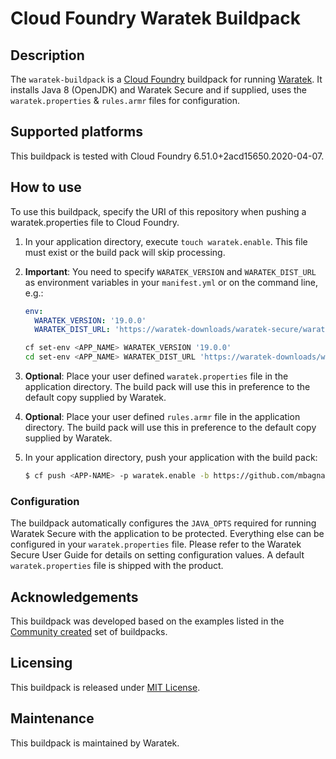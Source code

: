 # Cloud Foundry Waratek Buildpack

## Description
The `waratek-buildpack` is a [Cloud Foundry](https://www.cloudfoundry.org/) buildpack for running [Waratek](https://www.waratek.com/).
It installs Java 8 (OpenJDK) and Waratek Secure and if supplied, uses the `waratek.properties` & `rules.armr` files for configuration.

## Supported platforms
This buildpack is tested with Cloud Foundry 6.51.0+2acd15650.2020-04-07.

## How to use
To use this buildpack, specify the URI of this repository when pushing a waratek.properties file to Cloud Foundry.

1. In your application directory, execute ```touch waratek.enable```.  This file must exist or the build pack will skip processing.

2. **Important**: You need to specify `WARATEK_VERSION` and `WARATEK_DIST_URL` as environment variables in your `manifest.yml` or on the command line, e.g.:

    ```yaml
    env:
      WARATEK_VERSION: '19.0.0'
      WARATEK_DIST_URL: 'https://waratek-downloads/waratek-secure/waratek-secure-19.0.0.zip'
    ```

    ```bash
    cf set-env <APP_NAME> WARATEK_VERSION '19.0.0'
    cd set-env <APP_NAME> WARATEK_DIST_URL 'https://waratek-downloads/waratek-secure/waratek-secure-19.0.0.zip'
    ```

3. **Optional**: Place your user defined `waratek.properties` file in the application directory. The build pack will use this in preference to
the default copy supplied by Waratek.

4. **Optional**: Place your user defined `rules.armr` file in the application directory. The build pack will use this in preference to
the default copy supplied by Waratek.

5. In your application directory, push your application with the build pack:

    ```bash
    $ cf push <APP-NAME> -p waratek.enable -b https://github.com/mbagnall/cf-waratek-buildpack.git
    ```

### Configuration

The buildpack automatically configures the `JAVA_OPTS` required for running Waratek Secure with the application to be protected. Everything else can be configured in your `waratek.properties` file. Please refer to the Waratek Secure User Guide for details on setting configuration values. A default `waratek.properties` file is shipped with the product.

## Acknowledgements

This buildpack was developed based on the examples listed in the [Community created](https://github.com/cloudfoundry-community/cf-docs-contrib/wiki/Buildpacks#community-created) set of buildpacks.

## Licensing
This buildpack is released under [MIT License](LICENSE).

## Maintenance
This buildpack is maintained by Waratek.
